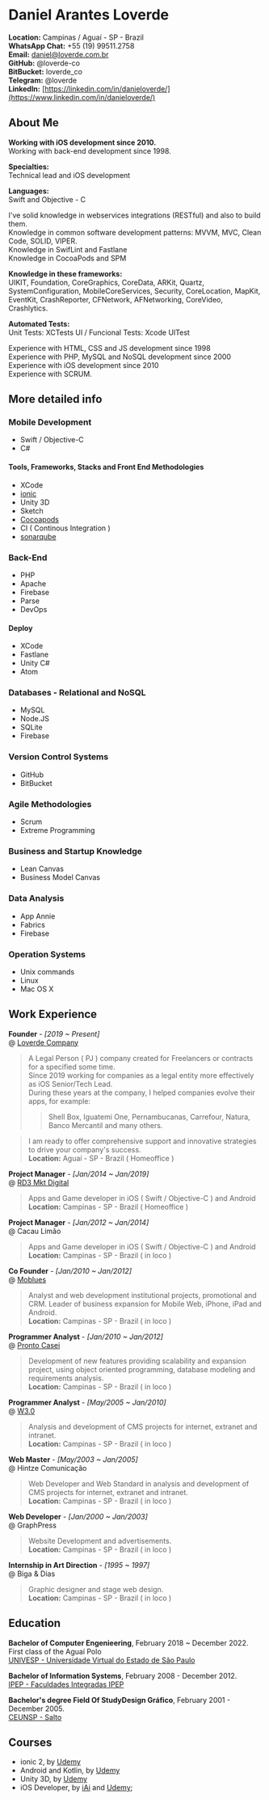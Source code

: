 # Daniel Arantes Loverde


**Location:** Campinas / Aguaí - SP - Brazil  
**WhatsApp Chat:** +55 (19) 99511.2758  
**Email:** [daniel@loverde.com.br](mailto:daniel@loverde.com.br)  
**GitHub:** @loverde-co  
**BitBucket:** loverde_co  
**Telegram:** @loverde  
**LinkedIn:** [https://linkedin.com/in/danieloverde/](https://www.linkedin.com/in/danieloverde/)

## About Me
  
**Working with iOS development since 2010.**  
Working with back-end development since 1998.   

**Specialties:**  
Technical lead and iOS development  

**Languages:**  
Swift and Objective - C  

I've solid knowledge in webservices integrations (RESTful) and also to build them.  
Knowledge in common software development patterns: MVVM, MVC, Clean Code, SOLID, VIPER.  
Knowledge in SwifLint and Fastlane  
Knowledge in CocoaPods and SPM

**Knowledge in these frameworks:**  
UIKIT, Foundation, CoreGraphics, CoreData, ARKit, Quartz, SystemConfiguration, MobileCoreServices, Security, CoreLocation, MapKit, EventKit, CrashReporter, CFNetwork, AFNetworking, CoreVideo, Crashlytics.

**Automated Tests:**  
Unit Tests: XCTests
UI / Funcional Tests: Xcode UITest

Experience with HTML, CSS and JS development since 1998  
Experience with PHP, MySQL and NoSQL development since 2000  
Experience with iOS development since 2010  
Experience with SCRUM.  


## More detailed info  

### Mobile Development  

* Swift / Objective-C    
* C#  

#### Tools, Frameworks, Stacks and Front End Methodologies  

* XCode   
* [ionic](ionicframework.com)  
* Unity 3D
* Sketch
* [Cocoapods](http://cocoapods.org)
* CI ( Continous Integration )
* [sonarqube](https://www.sonarsource.com/products/sonarqube/)



### Back-End  

* PHP
* Apache
* Firebase
* Parse
* DevOps


#### Deploy  

* XCode
* Fastlane
* Unity C#
* Atom  


### Databases - Relational and NoSQL  

* MySQL  
* Node.JS
* SQLite   
* Firebase  


### Version Control Systems  

* GitHub  
* BitBucket  


### Agile Methodologies  

* Scrum   
* Extreme Programming   


### Business and Startup Knowledge  

* Lean Canvas  
* Business Model Canvas


### Data Analysis

* App Annie
* Fabrics
* Firebase

### Operation Systems  

* Unix commands  
* Linux    
* Mac OS X


## Work Experience  


**Founder** - *[2019 ~ Present]*  
@ [Loverde Company](https://loverde.com.br)  
> A Legal Person ( PJ ) company created for Freelancers or contracts for a specified some time.  
> Since 2019 working for companies as a legal entity more effectively as iOS Senior/Tech Lead.  
> During these years at the company, I helped companies evolve their apps,
for example:   
> > Shell Box, Iguatemi One, Pernambucanas, Carrefour, Natura, Banco Mercantil and many
others.  

>  I am ready to offer comprehensive support and innovative strategies to drive your company's success.   
**Location:** Aguaí - SP - Brazil ( Homeoffice ) 


<!--**iOS Senior Developer** - *[Set/2021 ~ Present]*  
@ [South System](http://southsystem.com.br)
> iOS Senior Developer ( Swift )  
> Squad tech-lead  
> Responsible for lead team, code review and app publishing   
**Location:** Porto Alegre - RS - Brazil ( Homeoffice )-->

<!--**iOS Senior Developer** - *[Abr/2020 ~ Jan/2023]*  
@ [Go-K](http://www.gok.digital)  
> iOS Senior Developer ( Swift / Objective-C )  
> Squad tech-lead  
> Responsible for code review and app publishing   
**Location:** São Paulo - SP - Brazil ( Homeoffice )-->


**Project Manager** - *[Jan/2014 ~ Jan/2019]*  
@ [RD3 Mkt Digital](http://www.rd3digital.com.br)  
> Apps and Game developer in iOS ( Swift / Objective-C ) and Android  
**Location:** Campinas - SP - Brazil ( Homeoffice )


**Project Manager** - *[Jan/2012 ~ Jan/2014]*  
@ Cacau Limão  
> Apps and Game developer in iOS ( Swift / Objective-C ) and Android  
**Location:** Campinas - SP - Brazil ( in loco )  


**Co Founder** - *[Jan/2010 ~ Jan/2012]*  
@ [Moblues](http://www.moblu.es)  
> Analyst and web development institutional projects, promotional and CRM. Leader of business expansion for Mobile Web, iPhone, iPad and Android.  
**Location:** Campinas - SP - Brazil ( in loco )  

**Programmer Analyst** - *[Jan/2010 ~ Jan/2012]*  
@ [Pronto Casei](http://www.prontocasei.com.br)  
> Development of new features providing scalability and expansion project, using object oriented programming, database modeling and requirements analysis.  
**Location:** Campinas - SP - Brazil ( in loco )


**Programmer Analyst** - *[May/2005 ~ Jan/2010]*  
@ [W3.0](http://www.w3pontozero.com.br)  
> Analysis and development of CMS projects for internet, extranet and intranet.  
**Location:** Campinas - SP - Brazil ( in loco )


**Web Master** - *[May/2003 ~ Jan/2005]*  
@ Hintze Comunicação  
> Web Developer and Web Standard in analysis and development of CMS projects for internet, extranet and intranet.   
**Location:** Campinas - SP - Brazil ( in loco )


**Web Developer** - *[Jan/2000 ~ Jan/2003]*  
@ GraphPress  
> Website Development and advertisements.   
**Location:** Campinas - SP - Brazil ( in loco )

**Internship in Art Direction** - *[1995 ~ 1997]*  
@ Biga & Dias  
> Graphic designer and stage web design.   
**Location:** Campinas - SP - Brazil ( in loco )



## Education  
**Bachelor of Computer Engenieering**, February 2018 ~ December 2022.  
First class of the Aguaí Polo  
[UNIVESP - Universidade Virtual do Estado de São Paulo](https://univesp.br)

**Bachelor of Information Systems**, February 2008 - December 2012.  
[IPEP - Faculdades Integradas IPEP](http://www.ipep.com.br/site/)  

**Bachelor's degree Field Of StudyDesign Gráfico**, February 2001 - December 2005.  
[CEUNSP - Salto](http://www.ceunsp.edu.br)



## Courses  

* ionic 2, by [Udemy](http://udemy.com)
* Android and Kotlin, by [Udemy](http://udemy.com)
* Unity 3D, by [Udemy](http://udemy.com)
* iOS Developer, by [iAi](http://iai.lucaslongo.com/sobre-o-iai/) and [Udemy](http://udemy.com);  
